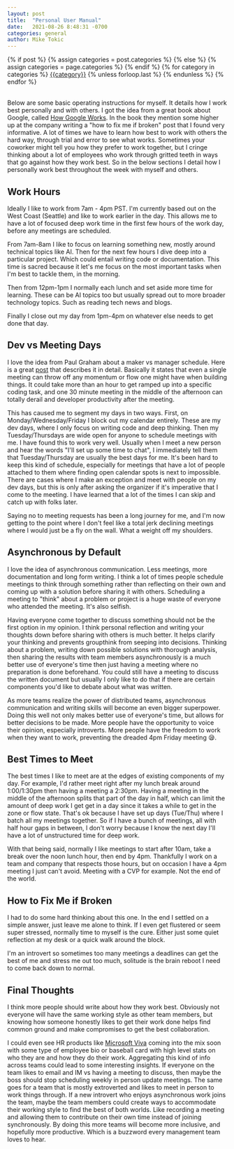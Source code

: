 ```yaml
---
layout: post
title:  "Personal User Manual"
date:   2021-08-26 8:48:31 -0700
categories: general
author: Mike Tokic
---
```


<div class="post-categories">
  {% if post %}
    {% assign categories = post.categories %}
  {% else %}
    {% assign categories = page.categories %}
  {% endif %}
  {% for category in categories %}
  <a href="{{site.baseurl}}/categories/#{{category|slugize}}">{{category}}</a>
  {% unless forloop.last %}&nbsp;{% endunless %}
  {% endfor %}
</div>

<br />

Below are some basic operating instructions for myself. It details how I work best personally and with others. I got the idea from a great book about Google, called [How Google Works](https://www.amazon.com/How-Google-Works-Eric-Schmidt/dp/1455582328). In the book they mention some higher up at the company writing a "how to fix me if broken" post that I found very informative. A lot of times we have to learn how best to work with others the hard way, through trial and error to see what works. Sometimes your coworker might tell you how they prefer to work together, but I cringe thinking about a lot of employees who work through gritted teeth in ways that go against how they work best. So in the below sections I detail how I personally work best throughout the week with myself and others. 

## Work Hours

Ideally I like to work from 7am - 4pm PST. I'm currently based out on the West Coast (Seattle) and like to work earlier in the day. This allows me to have a lot of focused deep work time in the first few hours of the work day, before any meetings are scheduled. 

From 7am-8am I like to focus on learning something new, mostly around technical topics like AI. Then for the next few hours I dive deep into a particular project. Which could entail writing code or documentation. This time is sacred because it let's me focus on the most important tasks when I'm best to tackle them, in the morning. 

Then from 12pm-1pm I normally each lunch and set aside more time for learning. These can be AI topics too but usually spread out to more broader technology topics. Such as reading tech news and blogs. 

Finally I close out my day from 1pm-4pm on whatever else needs to get done that day. 

## Dev vs Meeting Days

I love the idea from Paul Graham about a maker vs manager schedule. Here is a great [post](http://paulgraham.com/makersschedule.html) that describes it in detail. Basically it states that even a single meeting can throw off any momentum or flow one might have when building things. It could take more than an hour to get ramped up into a specific coding task, and one 30 minute meeting in the middle of the afternoon can totally derail and developer productivity after the meeting. 

This has caused me to segment my days in two ways. First, on Monday/Wednesday/Friday I block out my calendar entirely. These are my dev days, where I only focus on writing code and deep thinking. Then my Tuesday/Thursdays are wide open for anyone to schedule meetings with me. I have found this to work very well. Usually when I meet a new person and hear the words "I'll set up some time to chat", I immediately tell them that Tuesday/Thursday are usually the best days for me. It's been hard to keep this kind of schedule, especially for meetings that have a lot of people attached to them where finding open calendar spots is next to impossible. There are cases where I make an exception and meet with people on my dev days, but this is only after asking the organizer if it's imperative that I come to the meeting. I have learned that a lot of the times I can skip and catch up with folks later. 

Saying no to meeting requests has been a long journey for me, and I'm now getting to the point where I don't feel like a total jerk declining meetings where I would just be a fly on the wall. What a weight off my shoulders. 

## Asynchronous by Default

I love the idea of asynchronous communication. Less meetings, more documentation and long form writing. I think a lot of times people schedule meetings to think through something rather than reflecting on their own and coming up with a solution before sharing it with others. Scheduling a meeting to "think" about a problem or project is a huge waste of everyone who attended the meeting. It's also selfish. 

Having everyone come together to discuss something should not be the first option in my opinion. I think personal reflection and writing your thoughts down before sharing with others is much better. It helps clarify your thinking and prevents groupthink from seeping into decisions. Thinking about a problem, writing down possible solutions with thorough analysis, then sharing the results with team members asynchronously is a much better use of everyone's time then just having a meeting where no preparation is done beforehand. You could still have a meeting to discuss the written document but usually I only like to do that if there are certain components you'd like to debate about what was written. 

As more teams realize the power of distributed teams, asynchronous communication and writing skills will become an even bigger superpower. Doing this well not only makes better use of everyone's time, but allows for better decisions to be made. More people have the opportunity to voice their opinion, especially introverts. More people have the freedom to work when they want to work, preventing the dreaded 4pm Friday meeting 😪. 

## Best Times to Meet

The best times I like to meet are at the edges of existing components of my day. For example, I'd rather meet right after my lunch break around 1:00/1:30pm then having a meeting a 2:30pm. Having a meeting in the middle of the afternoon splits that part of the day in half, which can limit the amount of deep work I get get in a day since it takes a while to get in the zone or flow state. That's ok because I have set up days (Tue/Thu) where I batch all my meetings together. So if I have a bunch of meetings, all with half hour gaps in between, I don't worry because I know the next day I'll have a lot of unstructured time for deep work. 

With that being said, normally I like meetings to start after 10am, take a break over the noon lunch hour, then end by 4pm. Thankfully I work on a team and company that respects those hours, but on occasion I have a 4pm meeting I just can't avoid. Meeting with a CVP for example. Not the end of the world. 

## How to Fix Me if Broken

I had to do some hard thinking about this one. In the end I settled on a simple answer, just leave me alone to think. If I even get flustered or seem super stressed, normally time to myself is the cure. Either just some quiet reflection at my desk or a quick walk around the block. 

I'm an introvert so sometimes too many meetings a deadlines can get the best of me and stress me out too much, solitude is the brain reboot I need to come back down to normal. 

## Final Thoughts

I think more people should write about how they work best. Obviously not everyone will have the same working style as other team members, but knowing how someone honestly likes to get their work done helps find common ground and make compromises to get the best collaboration. 

I could even see HR products like [Microsoft Viva](https://www.microsoft.com/en-us/microsoft-viva/?ef_id=7273d80a44e71b3cd7fcb917d974c238:G:s&OCID=AID2200888_SEM_7273d80a44e71b3cd7fcb917d974c238:G:s&msclkid=7273d80a44e71b3cd7fcb917d974c238) coming into the mix soon with some type of employee bio or baseball card with high level stats on who they are and how they do their work. Aggregating this kind of info across teams could lead to some interesting insights. If everyone on the team likes to email and IM vs having a meeting to discuss, then maybe the boss should stop scheduling weekly in person update meetings. The same goes for a team that is mostly extroverted and likes to meet in person to work things through. If a new introvert who enjoys asynchronous work joins the team, maybe the team members could create ways to accommodate their working style to find the best of both worlds. Like recording a meeting and allowing them to contribute on their own time instead of joining synchronously. By doing this more teams will become more inclusive, and hopefully more productive. Which is a buzzword every management team loves to hear. 